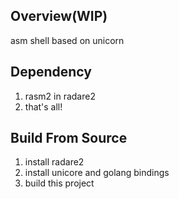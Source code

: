 Overview(WIP)
----------------
asm shell based on unicorn

Dependency
----------------
1. rasm2 in radare2
2. that's all!

Build From Source
----------------
1. install radare2
2. install unicore and golang bindings
3. build this project
